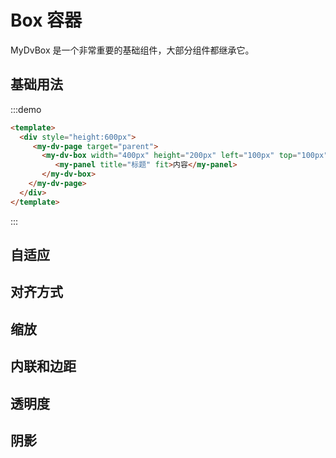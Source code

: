 # Box 容器

<api-link href="dv/my-dv-box">MyDvBox</api-link>
是一个非常重要的基础组件，大部分组件都继承它。

## 基础用法
:::demo
```html
<template>
  <div style="height:600px">
     <my-dv-page target="parent">
       <my-dv-box width="400px" height="200px" left="100px" top="100px">
          <my-panel title="标题" fit>内容</my-panel>
       </my-dv-box> 
    </my-dv-page>
  </div>
</template>
```
:::

## 自适应

## 对齐方式

## 缩放

## 内联和边距

## 透明度

## 阴影


